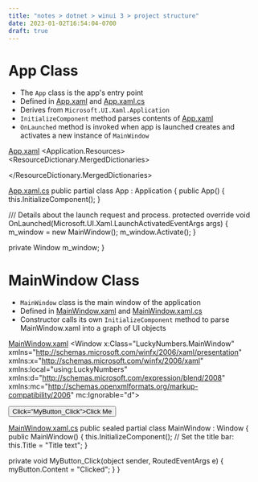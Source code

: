 ```yaml
---
title: "notes > dotnet > winui 3 > project structure"
date: 2023-01-02T16:54:04-0700
draft: true
---
```

# App Class
- The `App` class is the app's entry point
- Defined in <u>App.xaml</u> and <u>App.xaml.cs</u>
- Derives from `Microsoft.UI.Xaml.Application`
- `InitializeComponent` method parses contents of <u>App.xaml</u>
- `OnLaunched` method is invoked when app is launched creates and activates a new instance of `MainWindow`

<u>App.xaml</u>
<Application
x:Class="LuckyNumbers.App"
xmlns="http://schemas.microsoft.com/winfx/2006/xaml/presentation"
xmlns:x="http://schemas.microsoft.com/winfx/2006/xaml"
xmlns:local="using:LuckyNumbers">
<Application.Resources>
<ResourceDictionary>
<ResourceDictionary.MergedDictionaries>
<XamlControlsResources xmlns="using:Microsoft.UI.Xaml.Controls" />
<!-- Other merged dictionaries here -->
</ResourceDictionary.MergedDictionaries>
<!-- Other app resources here -->
</ResourceDictionary>
</Application.Resources>
</Application>

<u>App.xaml.cs</u>
public partial class App : Application
{
public App()
{
this.InitializeComponent();
}

/// <param name="args">Details about the launch request and process.</param>
protected override void OnLaunched(Microsoft.UI.Xaml.LaunchActivatedEventArgs args)
{
m_window = new MainWindow();
m_window.Activate();
}

private Window m_window;
}

# MainWindow Class
- `MainWindow` class is the main window of the application
- Defined in <u>MainWindow.xaml</u> and <u>MainWindow.xaml.cs</u>
- Constructor calls its own `InitializeComponent` method to parse MainWindow.xaml into a graph of UI objects

<u>MainWindow.xaml</u>
<Window
x:Class="LuckyNumbers.MainWindow" <!-- The fully-qualified class name. -->
xmlns="http://schemas.microsoft.com/winfx/2006/xaml/presentation"
xmlns:x="http://schemas.microsoft.com/winfx/2006/xaml"
xmlns:local="using:LuckyNumbers"
xmlns:d="http://schemas.microsoft.com/expression/blend/2008"
xmlns:mc="http://schemas.openxmlformats.org/markup-compatibility/2006"
mc:Ignorable="d">

<StackPanel Orientation="Horizontal" HorizontalAlignment="Center" VerticalAlignment="Center">
<Button x:Name="myButton" <!-- This element needs a name in order to be referenced in the code-behind file -->
Click="MyButton_Click">Click Me</Button>
</StackPanel>
</Window>

<u>MainWindow.xaml.cs</u>
public sealed partial class MainWindow : Window
{
public MainWindow()
{
this.InitializeComponent();
// Set the title bar:
this.Title = "Title text";
}

private void MyButton_Click(object sender, RoutedEventArgs e)
{
myButton.Content = "Clicked";
}
}

